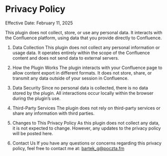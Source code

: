 ﻿# Privacy Policy

Effective Date: February 11, 2025

This plugin does not collect, store, or use any personal data. It interacts with the Confluence platform, using data that you provide directly to Confluence.

1. Data Collection
   This plugin does not collect any personal information or usage data. It operates entirely within the scope of the Confluence content and does not send data to external servers.

2. How the Plugin Works
   The plugin interacts with your Confluence page to allow content export in different formats. It does not store, share, or transmit any data outside of your session in Confluence.

3. Data Security
   Since no personal data is collected, there is no data stored by the plugin. All interactions occur locally within the browser during the plugin’s use.

4. Third-Party Services
   The plugin does not rely on third-party services or share any information with third parties.

5. Changes to This Privacy Policy
   As this plugin does not collect any data, it is not expected to change. However, any updates to the privacy policy will be posted here.

6. Contact Us
   If you have any questions or concerns regarding this privacy policy, feel free to contact me at: bartek_g@poczta.fm

